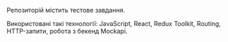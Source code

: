 Репозиторій містить тестове завдання.

Використовані такі технології: JavaScript, React, Redux Toolkit, Routing, HTTP-запити, робота з бекенд Mockapi.

